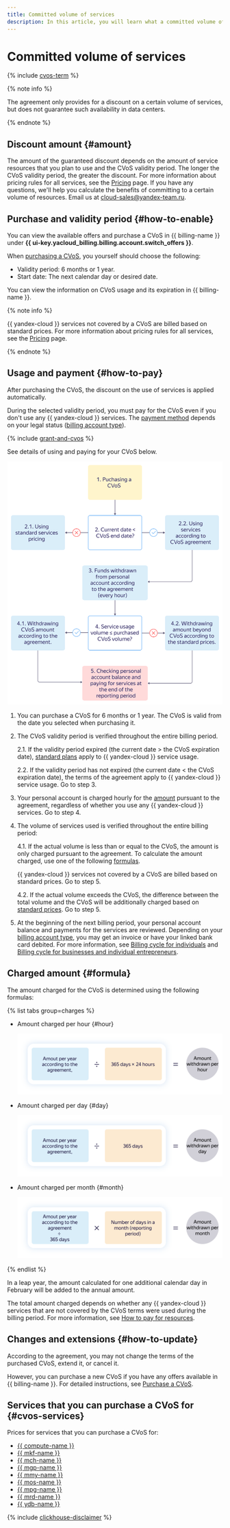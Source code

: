 ```yaml
---
title: Committed volume of services
description: In this article, you will learn what a committed volume of services (CVoS) is and which services support it.
---
```


# Committed volume of services


{% include [cvos-term](../_includes/cvos-term.md) %}

{% note info %}

The agreement only provides for a discount on a certain volume of services, but does not guarantee such availability in data centers.

{% endnote %}

## Discount amount {#amount}

The amount of the guaranteed discount depends on the amount of service resources that you plan to use and the CVoS validity period. The longer the CVoS validity period, the greater the discount. For more information about pricing rules for all services, see the [Pricing](/prices) page. If you have any questions, we'll help you calculate the benefits of committing to a certain volume of resources. Email us at [cloud-sales@yandex-team.ru](mailto:cloud-sales@yandex-team.ru).

## Purchase and validity period {#how-to-enable}

You can view the available offers and purchase a CVoS in {{ billing-name }} under **{{ ui-key.yacloud_billing.billing.account.switch_offers }}**.

When [purchasing a CVoS](../operations/purchase-cvos.md), you yourself should choose the following:
* Validity period: 6 months or 1 year.
* Start date: The next calendar day or desired date.



You can view the information on CVoS usage and its expiration in {{ billing-name }}.

{% note info %}

{{ yandex-cloud }} services not covered by a CVoS are billed based on standard prices. For more information about pricing rules for all services, see the [Pricing](/prices) page.

{% endnote %}

## Usage and payment {#how-to-pay}

After purchasing the CVoS, the discount on the use of services is applied automatically.

During the selected validity period, you must pay for the CVoS even if you don't use any {{ yandex-cloud }} services. The [payment method](../payment/index.md) depends on your legal status ([billing account type](../concepts/billing-account.md#ba-types)).

{% include [grant-and-cvos](../../_includes/billing/grant-and-cvos.md) %}

See details of using and paying for your CVoS below.

![image](../../_assets/billing/cud-scheme.svg)

1. You can purchase a CVoS for 6 months or 1 year. The CVoS is valid from the date you selected when purchasing it.
1. The CVoS validity period is verified throughout the entire billing period.

   2.1. If the validity period expired (the current date > the CVoS expiration date), [standard plans](/prices) apply to {{ yandex-cloud }} service usage.

   2.2. If the validity period has not expired (the current date < the CVoS expiration date), the terms of the agreement apply to {{ yandex-cloud }} service usage. Go to step 3.

1. Your personal account is charged hourly for the [amount](#formula) pursuant to the agreement, regardless of whether you use any {{ yandex-cloud }} services. Go to step 4.

1. The volume of services used is verified throughout the entire billing period:

   4.1. If the actual volume is less than or equal to the CVoS, the amount is only charged pursuant to the agreement. To calculate the amount charged, use one of the following [formulas](#formula).

    {{ yandex-cloud }} services not covered by a CVoS are billed based on standard prices. Go to step 5.

   4.2. If the actual volume exceeds the CVoS, the difference between the total volume and the CVoS will be additionally charged based on [standard prices](/prices). Go to step 5.

1. At the beginning of the next billing period, your personal account balance and payments for the services are reviewed. Depending on your [billing account type](../concepts/billing-account.md#ba-types), you may get an invoice or have your linked bank card debited. For more information, see [Billing cycle for individuals](../../billing/payment/billing-cycle-individual.md) and [Billing cycle for businesses and individual entrepreneurs](../../billing/payment/billing-cycle-business.md).

## Charged amount {#formula}

The amount charged for the CVoS is determined using the following formulas:

{% list tabs group=charges %}

- Amount charged per hour {#hour}

  ![image](../../_assets/billing/cud-hour-amount.svg)

- Amount charged per day {#day}

  ![image](../../_assets/billing/cud-day-amount.svg)

- Amount charged per month {#month}

  ![image](../../_assets/billing/cud-month-amount.svg)

{% endlist %}

In a leap year, the amount calculated for one additional calendar day in February will be added to the annual amount.

The total amount charged depends on whether any {{ yandex-cloud }} services that are not covered by the CVoS terms were used during the billing period. For more information, see [How to pay for resources](../payment/index.md).

## Changes and extensions {#how-to-update}

According to the agreement, you may not change the terms of the purchased CVoS, extend it, or cancel it.

However, you can purchase a new CVoS if you have any offers available in {{ billing-name }}. For detailed instructions, see [Purchase a CVoS](../operations/purchase-cvos.md).

## Services that you can purchase a CVoS for {#cvos-services}

Prices for services that you can purchase a CVoS for:
* [{{ compute-name }}](../../compute/pricing.md#cvos)
* [{{ mkf-name }}](../../managed-kafka/pricing.md#cvos)
* [{{ mch-name }}](../../managed-clickhouse/pricing.md#cvos)
* [{{ mgp-name }}](../../managed-greenplum/pricing/index.md#cvos)
* [{{ mmy-name }}](../../managed-mysql/pricing.md#cvos)
* [{{ mos-name }}](../../managed-opensearch/pricing.md#cvos)
* [{{ mpg-name }}](../../managed-postgresql/pricing.md#cvos)
* [{{ mrd-name }}](../../managed-redis/pricing.md#cvos)
* [{{ ydb-name }}](../../ydb/pricing/dedicated.md#cvos)

{% include [clickhouse-disclaimer](../../_includes/clickhouse-disclaimer.md) %}